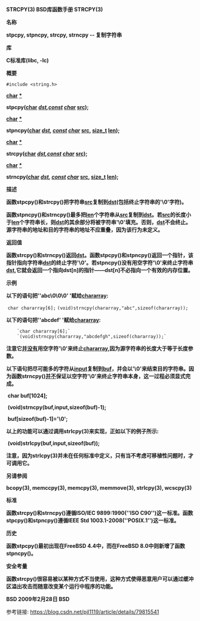 **STRCPY(3)        BSD库函数手册        STRCPY(3)**

**名称**

   **stpcpy, stpncpy, strcpy, strncpy --  复制字符串**

**库**

   **C标准库(libc, -lc)**

**概要**

 `#include <string.h>`

**<u>char</u> <u>*</u>**

**stpcpy(<u>char</u> <u>*</u> <u>dst</u>,<u>const</u> <u>char</u> <u>*</u><u>src</u>);**



**<u>char</u> <u>*</u>**

**stpncpy(<u>char</u> <u>*</u> <u>dst</u>, <u>const</u> <u>char</u> <u>*</u> <u>src</u>, <u>size_t</u> <u>len</u>);**



**<u>char</u> <u>*</u>**

**strcpy(<u>char</u> <u>*</u> <u>dst</u>,<u>const</u> <u>char</u> <u>*</u><u>src</u>);**



**<u>char</u> <u>*</u>**

**strncpy(<u>char</u> <u>*</u> <u>dst</u>, <u>const</u> <u>char</u> <u>*</u> <u>src</u>, <u>size_t</u> <u>len</u>);**



**描述**

​         **函数stpcpy()和strcpy()把字符串<u>src</u>复制到<u>dst</u>(包括终止字符串的'\0'字符)。**

​         **函数stpncpy()和strncpy()最多把<u>len</u>个字符串从<u>src</u>复制到<u>dst</u>。若<u>src</u>的长度小于<u>len</u>个字符串长，则<u>dst</u>的其余部分将被字符串'\0'填充。否则，<u>dst</u>不会终止。源字符串的地址和目的字符串的地址不应重叠，因为该行为未定义。**

**返回值**

**函数strcpy()和strncpy()返回<u>dst</u>。函数stpcpy()和stpncpy()返回一个指针，该指针指向字符串<u>dst</u>的终止字符'\0'。若stpncpy()没有用空字符'\0'来终止字符串<u>dst</u>,它就会返回一个指向dst[n]的指针——dst[n]不必指向一个有效的内存位置。**

**示例**

**以下的语句把''abc\0\0\0' '赋给<u>chararray</u>:**

​			`char chararray[6];`
      `(void)strncpy(chararray,"abc",sizeof(chararray));`

**以下的语句把''abcdef' '赋给<u>chararray</u>:**

        `char chararray[6];`
        `(void)strncpy(chararray,"abcdefgh",sizeof(chararray));`

**注意它<u>并没有</u>用空字符'\0'来终止<u>chararray</u>,因为源字符串的长度大于等于长度参数。**

**以下语句把尽可能多的字符从<u>input</u>复制到<u>buf</u>，并会以'\0'来结束目的字符串。因为函数strncpy()<u>并不</u>保证以空字符'\0'来终止字符串本身，这一过程必须显式完成。**

​		**char buf[1024];**

​		**(void)strncpy(buf,input,sizeof(buf)-1);**

​		**buf[sizeof(buf)-1]='\0';**

**以上的功能可以通过调用strlcpy(3)来实现，正如以下的例子所示:**

​		  **(void)strlcpy(buf,input,sizeof(buf));**

**注意，因为strlcpy(3)并未在任何标准中定义，只有当不考虑可移植性问题时，才可调用它。**

**另请参阅**

  **bcopy(3), memccpy(3), memcpy(3), memmove(3), strlcpy(3), wcscpy(3)**

**标准**

**函数strcpy()和strncpy()遵循ISO/IEC 9899:1990(''ISO C90'')这一标准。函数stpcpy()和stpncpy()遵循IEEE Std 1003.1-2008(''POSIX.1'')这一标准。**

**历史**

  **函数stpcpy()最初出现在FreeBSD 4.4中，而在FreeBSD 8.0中则新增了函数stpncpy()。**

**安全考量**

**函数strcpy()很容易被以某种方式不当使用，这种方式使得恶意用户可以通过缓冲区溢出攻击而随意改变某个运行中程序的功能。**

**BSD             2009年2月28日    			BSD**

参考链接: https://blog.csdn.net/pjl1119/article/details/79815541
